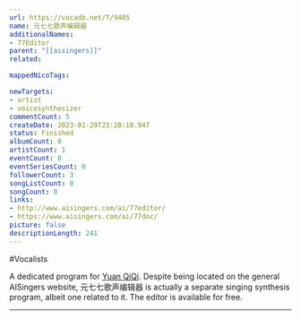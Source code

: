 ```yaml
---
url: https://vocadb.net/T/9405
name: 元七七歌声编辑器
additionalNames: 
- 77Editor
parent: "[[aisingers]]"
related:

mappedNicoTags:

newTargets:
- artist
- voicesynthesizer
commentCount: 5
createDate: 2023-01-29T23:20:18.947
status: Finished
albumCount: 0
artistCount: 1
eventCount: 0
eventSeriesCount: 0
followerCount: 3
songListCount: 0
songCount: 0
links: 
- http://www.aisingers.com/ai/77editor/
- https://www.aisingers.com/ai/77doc/
picture: false
descriptionLength: 241
---
```


#Vocalists

A dedicated program for [Yuan QiQi](https://vocadb.net/Ar/115463). Despite being located on the general AISingers website, 元七七歌声编辑器 is actually a separate singing synthesis program, albeit one related to it. The editor is available for free.

---

